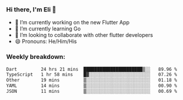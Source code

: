 ### Hi there, I'm Eli 👋
- 🔭 I’m currently working on the new Flutter App
- 🌱 I’m currently learning Go
- 🦄 I’m looking to collaborate with other flutter developers
- 😄 Pronouns: He/Him/His

### Weekly breakdown:
<!--START_SECTION:waka-->

```txt
Dart         24 hrs 21 mins  ██████████████████████▒░░   89.96 %
TypeScript   1 hr 58 mins    █▓░░░░░░░░░░░░░░░░░░░░░░░   07.26 %
Other        19 mins         ▒░░░░░░░░░░░░░░░░░░░░░░░░   01.18 %
YAML         14 mins         ▒░░░░░░░░░░░░░░░░░░░░░░░░   00.90 %
JSON         11 mins         ▒░░░░░░░░░░░░░░░░░░░░░░░░   00.69 %
```

<!--END_SECTION:waka-->
